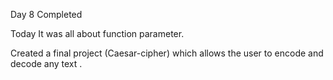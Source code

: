 Day 8 Completed

Today It was all about function parameter.

Created a final project (Caesar-cipher) which allows the user to encode and decode any text .
